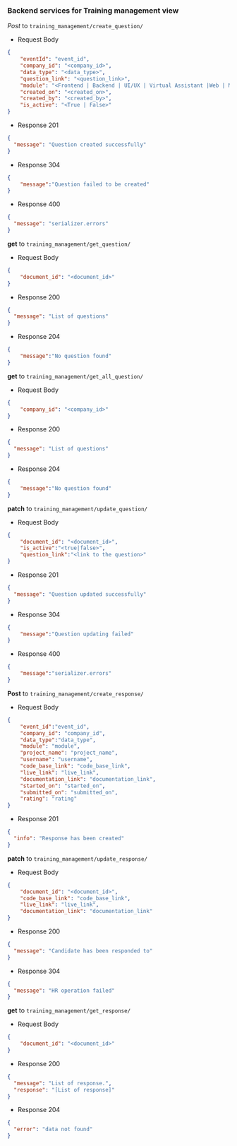 ### Backend services for Training management view

_Post_ to `training_management/create_question/`

- Request Body

```json
{
    "eventId": "event_id",
    "company_id": "<company_id>",
    "data_type": "<data_type>",
    "question_link": "<question_link>",
    "module": "<Frontend | Backend | UI/UX | Virtual Assistant |Web | Mobile>",
    "created_on": "<created_on>",
    "created_by": "<created_by>",
    "is_active": "<True | False>"
}
```

- Response 201

```json
{
  "message": "Question created successfully"
}
```

- Response 304

```json
{
    "message":"Question failed to be created"
}
```

- Response 400

```json
{
  "message": "serializer.errors"
}
```

__get__ to `training_management/get_question/`

- Request Body

```json
{
    "document_id": "<document_id>"
}
```

- Response 200

```json
{
  "message": "List of questions"
}
```

- Response 204

```json
{
    "message":"No question found"
}
```

__get__ to `training_management/get_all_question/`

- Request Body

```json
{
    "company_id": "<company_id>"
}
```

- Response 200

```json
{
  "message": "List of questions"
}
```

- Response 204

```json
{
    "message":"No question found"
}
```


__patch__ to `training_management/update_question/`

- Request Body

```json
{
    "document_id": "<document_id>",
    "is_active":"<true|false>",
    "question_link":"<link to the question>"
}
```

- Response 201

```json
{
  "message": "Question updated successfully"
}
```

- Response 304

```json
{
    "message":"Question updating failed"
}
```
- Response 400

```json
{
    "message":"serializer.errors"
}
```

__Post__ to `training_management/create_response/`

- Request Body

```json
{
    "event_id":"event_id",
    "company_id": "company_id",
    "data_type":"data_type",
    "module": "module",
    "project_name": "project_name",
    "username": "username",
    "code_base_link": "code_base_link",
    "live_link": "live_link",
    "documentation_link": "documentation_link",
    "started_on": "started_on",
    "submitted_on": "submitted_on",
    "rating": "rating"
}
```

- Response 201

```json
{
  "info": "Response has been created"
}
```


__patch__ to `training_management/update_response/`

- Request Body

```json
{
    "document_id": "<document_id>",
    "code_base_link": "code_base_link",
    "live_link": "live_link",
    "documentation_link": "documentation_link"
}
```

- Response 200

```json
{
  "message": "Candidate has been responded to"
}
```
- Response 304

```json
{
  "message": "HR operation failed"
}
```

__get__ to `training_management/get_response/`

- Request Body

```json
{
    "document_id": "<document_id>"
}
```

- Response 200

```json
{
  "message": "List of response.",
  "response": "[List of response]"
}
```
- Response 204

```json
{
  "error": "data not found"
}
```